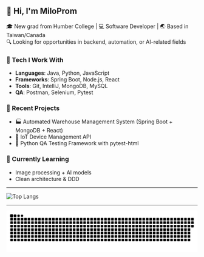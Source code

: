 ## 👋 Hi, I'm MiloProm

🎓 New grad from Humber College | 💻 Software Developer | 🌏 Based in Taiwan/Canada  
🔍 Looking for opportunities in backend, automation, or AI-related fields

### 🚀 Tech I Work With
- **Languages**: Java, Python, JavaScript
- **Frameworks**: Spring Boot, Node.js, React
- **Tools**: Git, IntelliJ, MongoDB, MySQL
- **QA**: Postman, Selenium, Pytest

### 📌 Recent Projects
- 🏭 Automated Warehouse Management System (Spring Boot + MongoDB + React)
- 🤖 IoT Device Management API
- 🧪 Python QA Testing Framework with pytest-html

### 🌱 Currently Learning
- Image processing + AI models
- Clean architecture & DDD

---

![Top Langs](https://github-readme-stats.vercel.app/api/top-langs/?username=MiloProm&langs_count=8)

---

<picture>
  <source media="(prefers-color-scheme: dark)" srcset="https://raw.githubusercontent.com/MiloProm/snk/output/github-snake-dark.svg" />
  <source media="(prefers-color-scheme: light)" srcset="https://raw.githubusercontent.com/MiloProm/snk/output/github-snake.svg" />
  <img alt="github-snake" src="https://raw.githubusercontent.com/MiloProm/snk/output/github-snake.svg" />
</picture>

